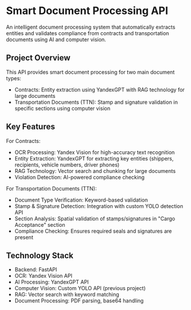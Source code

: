 # Smart Document Processing API
An intelligent document processing system that automatically extracts entities and validates compliance from contracts and transportation documents using AI and computer vision.

## Project Overview
This API provides smart document processing for two main document types:
* Contracts: Entity extraction using YandexGPT with RAG technology for large documents
* Transportation Documents (TTN): Stamp and signature validation in specific sections using computer vision

## Key Features
For Contracts:
* OCR Processing: Yandex Vision for high-accuracy text recognition
* Entity Extraction: YandexGPT for extracting key entities (shippers, recipients, vehicle numbers, driver phones)
* RAG Technology: Vector search and chunking for large documents
* Violation Detection: AI-powered compliance checking

For Transportation Documents (TTN):
* Document Type Verification: Keyword-based validation 
* Stamp & Signature Detection: Integration with custom YOLO detection API
* Section Analysis: Spatial validation of stamps/signatures in "Cargo Acceptance" section
* Compliance Checking: Ensures required seals and signatures are present

## Technology Stack
* Backend: FastAPI
* OCR: Yandex Vision API
* AI Processing: YandexGPT API
* Computer Vision: Custom YOLO API (previous project)
* RAG: Vector search with keyword matching
* Document Processing: PDF parsing, base64 handling
